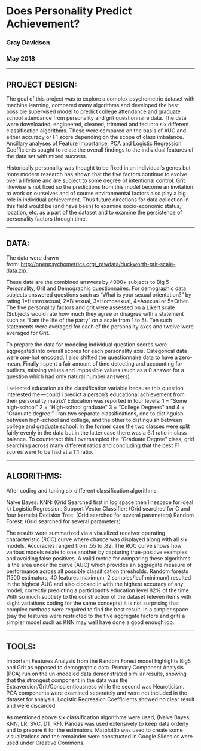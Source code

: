 # Does Personality Predict Achievement?
### Gray Davidson  
### May 2018


---
## PROJECT DESIGN:
The goal of this project was to explore a complex psychometric dataset with machine learning, compared many algorithms and developed the best possible supervised model to predict college attendance and graduate school attendance from personality and grit questionnaire data. The data were downloaded, engineered, cleaned, trimmed and fed into six different classification algorithms.  These were compared on the basis of AUC and either accuracy or F1 score depending on the scope of class imbalance.  Ancillary analyses of Feature Importance, PCA and Logistic Regression Coefficients sought to relate the overall findings to the individual features of the data set with mixed success.  

Historically personality was thought to be fixed in an individual’s genes but more modern research has shown that the five factors continue to evolve over a lifetime and are subject to some degree of intentional control. Grit likewise is not fixed so the predictions from this model become an invitation to work on ourselves and of course environmental factors also play a big role in individual achievement.  Thus future directions for data collection in this field would be (and have been) to examine socio-economic status, location, etc. as a part of the dataset and to examine the persistence of personality factors through time.


---
## DATA: 
The data were drawn from: http://openpsychometrics.org/_rawdata/duckworth-grit-scale-data.zip.

These data are the combined answers by 4000+ subjects to Big 5 Personality, Grit and Demographic questionnaires. For demographic data subjects answered questions such as “What is your sexual orientation?” by rating 1=Heterosexual, 2=Bisexual, 3=Homosexual, 4=Asexual or 5=Other. The five personality factors and grit were assessed on a Likert scale (Subjects would rate how much they agree or disagree with a statement such as “I am the life of the party” on a scale from 1 to 5). Ten such statements were averaged for each of the personality axes and twelve were averaged for Grit.

To prepare the data for modeling individual question scores were aggregated into overall scores for each personality axis. Categorical data were one-hot encoded. I also shifted the questionnaire data to have a zero-mean.  Finally I spent a fair amount of time detecting and accounting for outliers, missing values and impossible values (such as a 0 answer for a question which had only natural number answers).  

I selected education as the classification variable because this question interested me — could I predict a person’s educational achievement from their personality matrix? Education was reported in four levels: 1 = “Some high-school” 2 = “High-school graduate” 3 = “College Degrees” and 4 = “Graduate degree.”  I ran two separate classifications, one to distinguish between high-school and college, and the other to distinguish between college and graduate school. In the former case the two classes were split fairly evenly in the data but in the latter case there was a 6:1 ratio in class balance. To counteract this I oversampled the “Graduate Degree” class, grid searching across many different ratios and concluding that the best F1 scores were to be had at a 1:1 ratio.  


---
## ALGORITHMS: 
After coding and tuning six different classification algorithms: 

Naive Bayes: 
KNN: (Grid Searched first in log space then linespace for ideal k)
Logistic Regression:
Support Vector Classifier: (Grid searched for C and four kernels)
Decision Tree: (Grid searched for several parameters)
Random Forest: (Grid searched for several parameters) 

The results were summarized via a visualized receiver operating characteristic (ROC)  curve where chance was displayed along with all six models.  Accuracies ranged from .55 to .82.  The ROC curve shows how various models relate to one another by capturing true-positive examples and avoiding false positives. A valid metric for comparing these algorithms is the area under the curve (AUC) which provides an aggregate measure of performance across all possible classification thresholds.
Random forests (1500 estimators, 40 features maximum, 2 samples/leaf minimum) resulted in the highest AUC and also clocked in with the highest accuracy of any model, correctly predicting a participant’s education level 82% of the time.  With so much subtlety to the construction of the dataset (eleven items with slight variations coding for the same concepts) it is not surprising that complex methods were required to find the best result.  In a simpler space (say the features were restricted to the five aggregate factors and grit) a simpler model such as KNN may well have done a good enough job.  



---
## TOOLS: 
Important Features Analysis from the Random Forest model highlights Big5 and Grit as opposed to demographic data. Primary Component Analysis (PCA) run on the un-modeled data demonstrated similar results, showing that the strongest component in the data was the Extraversion/Grit/Conscientiousness while the second was Neuroticism.  PCA components were examined separately and were not included in the dataset for analysis.  Logistic Regression Coefficients showed no clear result and were discarded.  

As mentioned above six classification algorithms were used, (Naive Bayes, KNN, LR, SVC, DT, RF).  Pandas was used extensively to keep data orderly and to prepare it for the estimators.  Matplotlib was used to create some visualizations and the remainder were constructed in Google Slides or were used under Creative Commons. 